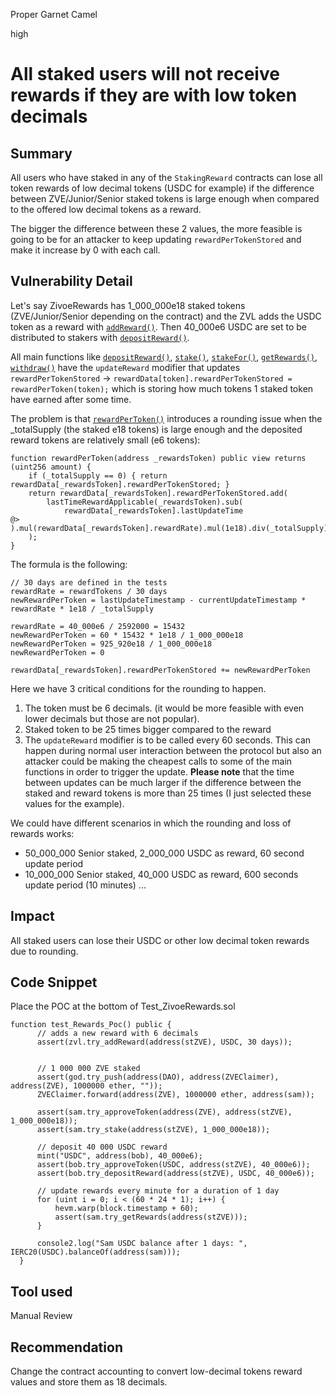 Proper Garnet Camel

high

# All staked users will not receive rewards if they are with low token decimals

## Summary
All users who have staked in any of the `StakingReward` contracts can lose all token rewards of low decimal tokens (USDC for example) if the difference between ZVE/Junior/Senior staked tokens is large enough when compared to the offered low decimal tokens as a reward. 

The bigger the difference between these 2 values, the more feasible is going to be for an attacker to keep updating `rewardPerTokenStored` and make it increase by 0 with each call.

## Vulnerability Detail
Let's say ZivoeRewards has 1_000_000e18 staked tokens (ZVE/Junior/Senior depending on the contract) and the ZVL adds the USDC token as a reward with [`addReward()`](https://github.com/sherlock-audit/2024-03-zivoe/blob/main/zivoe-core-foundry/src/ZivoeRewards.sol#L208). Then 40_000e6 USDC are set to be distributed to stakers with [`depositReward()`](https://github.com/sherlock-audit/2024-03-zivoe/blob/main/zivoe-core-foundry/src/ZivoeRewards.sol#L228).

All main functions like [`depositReward()`](https://github.com/sherlock-audit/2024-03-zivoe/blob/main/zivoe-core-foundry/src/ZivoeRewards.sol#L228), [`stake()`](https://github.com/sherlock-audit/2024-03-zivoe/blob/main/zivoe-core-foundry/src/ZivoeRewards.sol#L253), [`stakeFor()`](https://github.com/sherlock-audit/2024-03-zivoe/blob/main/zivoe-core-foundry/src/ZivoeRewards.sol#L268), [`getRewards()`](https://github.com/sherlock-audit/2024-03-zivoe/blob/main/zivoe-core-foundry/src/ZivoeRewards.sol#L281), [`withdraw()`](https://github.com/sherlock-audit/2024-03-zivoe/blob/main/zivoe-core-foundry/src/ZivoeRewards.sol#L299) have the `updateReward` modifier that updates `rewardPerTokenStored` -> ```rewardData[token].rewardPerTokenStored = rewardPerToken(token);``` which is storing how much tokens 1 staked token have earned after some time.

The problem is that [`rewardPerToken()`](https://github.com/sherlock-audit/2024-03-zivoe/blob/main/zivoe-core-foundry/src/ZivoeRewards.sol#L196) introduces a rounding issue when the _totalSupply (the staked e18 tokens) is large enough and the deposited reward tokens are relatively small (e6 tokens):

```solidity
function rewardPerToken(address _rewardsToken) public view returns (uint256 amount) {
    if (_totalSupply == 0) { return rewardData[_rewardsToken].rewardPerTokenStored; }
    return rewardData[_rewardsToken].rewardPerTokenStored.add(
        lastTimeRewardApplicable(_rewardsToken).sub(
            rewardData[_rewardsToken].lastUpdateTime
@>      ).mul(rewardData[_rewardsToken].rewardRate).mul(1e18).div(_totalSupply)
    );
}
```

The formula is the following:
```solidity
// 30 days are defined in the tests
rewardRate = rewardTokens / 30 days
newRewardPerToken = lastUpdateTimestamp - currentUpdateTimestamp * rewardRate * 1e18 / _totalSupply

rewardRate = 40_000e6 / 2592000 = 15432
newRewardPerToken = 60 * 15432 * 1e18 / 1_000_000e18
newRewardPerToken = 925_920e18 / 1_000_000e18
newRewardPerToken = 0

rewardData[_rewardsToken].rewardPerTokenStored += newRewardPerToken

```

Here we have 3 critical conditions for the rounding to happen.
1. The token must be 6 decimals. (it would be more feasible with even lower decimals but those are not popular).
2. Staked token to be 25 times bigger compared to the reward
3. The `updateReward` modifier is to be called every 60 seconds. This can happen during normal user interaction between the protocol but also an attacker could be making the cheapest calls to some of the main functions in order to trigger the update. **Please note** that the time between updates can be much larger if the difference between the staked and reward tokens is more than 25 times (I just selected these values for the example). 

We could have different scenarios in which the rounding and loss of rewards works:
- 50_000_000 Senior staked, 2_000_000 USDC as reward, 60 second update period
- 10_000_000 Senior staked, 40_000 USDC as reward, 600 seconds update period (10 minutes)
...

## Impact
All staked users can lose their USDC or other low decimal token rewards due to rounding.

## Code Snippet

Place the POC at the bottom of Test_ZivoeRewards.sol

```solidity
function test_Rewards_Poc() public {
      // adds a new reward with 6 decimals
      assert(zvl.try_addReward(address(stZVE), USDC, 30 days));


      // 1 000 000 ZVE staked
      assert(god.try_push(address(DAO), address(ZVEClaimer), address(ZVE), 1000000 ether, ""));
      ZVEClaimer.forward(address(ZVE), 1000000 ether, address(sam));

      assert(sam.try_approveToken(address(ZVE), address(stZVE), 1_000_000e18));
      assert(sam.try_stake(address(stZVE), 1_000_000e18));

      // deposit 40 000 USDC reward
      mint("USDC", address(bob), 40_000e6);
      assert(bob.try_approveToken(USDC, address(stZVE), 40_000e6));
      assert(bob.try_depositReward(address(stZVE), USDC, 40_000e6));

      // update rewards every minute for a duration of 1 day
      for (uint i = 0; i < (60 * 24 * 1); i++) {
          hevm.warp(block.timestamp + 60);
          assert(sam.try_getRewards(address(stZVE)));
      }

      console2.log("Sam USDC balance after 1 days: ", IERC20(USDC).balanceOf(address(sam)));
  }
```

## Tool used

Manual Review

## Recommendation

Change the contract accounting to convert low-decimal tokens reward values and store them as 18 decimals.
